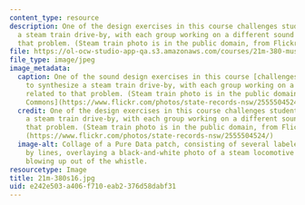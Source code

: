 ```yaml
---
content_type: resource
description: One of the design exercises in this course challenges students to synthesize
  a steam train drive-by, with each group working on a different sound related to
  that problem. (Steam train photo is in the public domain, from Flickr Commons <https://www.flickr.com/photos/state-records-nsw/2555504524/>)
file: https://ol-ocw-studio-app-qa.s3.amazonaws.com/courses/21m-380-music-and-technology-sound-design-spring-2016/e242e503a406f710eab2376d58dabf31_21m-380s16.jpg
file_type: image/jpeg
image_metadata:
  caption: One of the sound design exercises in this course [challenges students](pages/instructor-insights/learning-actively-in-groups)
    to synthesize a steam train drive-by, with each group working on a different sound
    related to that problem. (Steam train photo is in the public domain, from [Flickr
    Commons](https://www.flickr.com/photos/state-records-nsw/2555504524/).)
  credit: One of the design exercises in this course challenges students to synthesize
    a steam train drive-by, with each group working on a different sound related to
    that problem. (Steam train photo is in the public domain, from Flickr Commons
    (https://www.flickr.com/photos/state-records-nsw/2555504524/)
  image-alt: Collage of a Pure Data patch, consisting of several labeled boxes connected
    by lines, overlaying a black-and-white photo of a steam locomotive with steam
    blowing up out of the whistle.
resourcetype: Image
title: 21m-380s16.jpg
uid: e242e503-a406-f710-eab2-376d58dabf31
---
```

